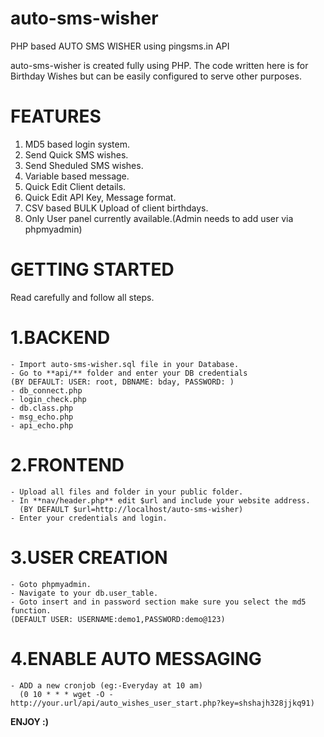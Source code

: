 # auto-sms-wisher
PHP based AUTO SMS WISHER using pingsms.in API

auto-sms-wisher is created fully using PHP. The code written here is for Birthday Wishes but can be easily configured to serve other purposes.

# **FEATURES**

1. MD5 based login system.
2. Send Quick SMS wishes.
3. Send Sheduled SMS wishes.
4. Variable based message.
5. Quick Edit Client details. 
6. Quick Edit API Key, Message format.
7. CSV based BULK Upload of client birthdays.
8. Only User panel currently available.(Admin needs to add user via phpmyadmin)

# **GETTING STARTED**
Read carefully and follow all steps.

# **1.BACKEND**
    - Import auto-sms-wisher.sql file in your Database.
    - Go to **api/** folder and enter your DB credentials 
    (BY DEFAULT: USER: root, DBNAME: bday, PASSWORD: )
    - db_connect.php
    - login_check.php
    - db.class.php
    - msg_echo.php
    - api_echo.php
      
 # **2.FRONTEND**
    - Upload all files and folder in your public folder.
    - In **nav/header.php** edit $url and include your website address.
      (BY DEFAULT $url=http://localhost/auto-sms-wisher)
    - Enter your credentials and login.
    
 # **3.USER CREATION**
    - Goto phpmyadmin.
    - Navigate to your db.user_table.
    - Goto insert and in password section make sure you select the md5 function. 
    (DEFAULT USER: USERNAME:demo1,PASSWORD:demo@123)
    
 # **4.ENABLE AUTO MESSAGING**
    - ADD a new cronjob (eg:-Everyday at 10 am)
      (0 10 * * * wget -O - http://your.url/api/auto_wishes_user_start.php?key=shshajh328jjkq91)
      
  
  **ENJOY :)**

